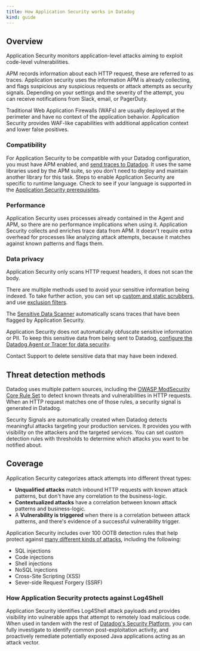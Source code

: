 ```yaml
---
title: How Application Security works in Datadog
kind: guide
---
```


## Overview

Application Security monitors application-level attacks aiming to exploit code-level vulnerabilities.

APM records information about each HTTP request, these are referred to as traces. Application security uses the information APM is already collecting, and flags suspicious any suspicious requests or attack attempts as security signals. Depending on your settings and the severity of the attempt, you can receive notifications from Slack, email, or PagerDuty.

Traditional Web Application Firewalls (WAFs) are usually deployed at the perimeter and have no context of the application behavior. Application Security provides WAF-like capabilities with additional application context and lower false positives.

### Compatibility

For Application Security to be compatible with your Datadog configuration, you must have APM enabled, and [send traces to Datadog][1]. It uses the same libraries used by the APM suite, so you don't need to deploy and maintain another library for this task. Steps to enable Application Security are specific to runtime language. Check to see if your language is supported in the [Application Security prerequisites][2].

### Performance

Application Security uses processes already contained in the Agent and APM, so there are no performance implications when using it. Application Security collects and enriches trace data from APM. It doesn't require extra overhead for processes like analyzing attack attempts, because it matches against known patterns and flags them.

### Data privacy

Application Security only scans HTTP request headers, it does not scan the body. 

There are multiple methods used to avoid your sensitive information being indexed. To take further action, you can set up [custom and static scrubbers][3], and use [exclusion filters][4].

The [Sensitive Data Scanner][5] automatically scans traces that have been flagged by Application Security.

Application Security does not automatically obfuscate sensitive information or PII. To keep this sensitive data from being sent to Datadog, [configure the Datadog Agent or Tracer for data security][3].

Contact Support to delete sensitive data that may have been indexed.

## Threat detection methods

Datadog uses multiple pattern sources, including the [OWASP ModSecurity Core Rule Set][6] to detect known threats and vulnerabilities in HTTP requests. When an HTTP request matches one of those rules, a security signal is generated in Datadog.

Security Signals are automatically created when Datadog detects meaningful attacks targeting your production services. It provides you with visibility on the attackers and the targeted services. You can set custom detection rules with thresholds to determine which attacks you want to be notified about.

## Coverage

Application Security categorizes attack attempts into different threat types:

* **Unqualified attacks** match inbound HTTP requests with known attack patterns, but don't have any correlation to the business-logic.
* **Contextualized attacks** have a correlation between known attack patterns and business-logic.
* A **Vulnerability is triggered** when there is a correlation between attack patterns, and there's evidence of a successful vulnerability trigger.

Application Security includes over 100 OOTB detection rules that help protect against [many different kinds of attacks][7], including the following:

* SQL injections
* Code injections
* Shell injections
* NoSQL injections
* Cross-Site Scripting (XSS)
* Sever-side Request Forgery (SSRF)

### How Application Security protects against Log4Shell

 Application Security identifies Log4Shell attack payloads and provides visibility into vulnerable apps that attempt to remotely load malicious code. When used in tandem with the rest of [Datadog's Security Platform][8], you can fully investigate to identify common post-exploitation activity, and proactively remediate potentially exposed Java applications acting as an attack vector.

[1]: /tracing/setup_overview/
[2]: /security_platform/application_security/getting_started/#prerequisites
[3]: /tracing/setup_overview/configure_data_security/?tab=http
[4]: /security_platform/guide/how-to-setup-security-filters-using-cloud-siem-api/
[5]: /account_management/org_settings/sensitive_data_detection/
[6]: https://owasp.org/www-project-modsecurity-core-rule-set/
[7]: https://app.datadoghq.com/security/appsec/event-rules
[8]: /security_platform/
